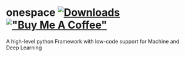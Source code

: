 # onespace [![Downloads](https://pepy.tech/badge/onespace)](https://pepy.tech/project/onespace) [!["Buy Me A Coffee"](https://www.buymeacoffee.com/assets/img/custom_images/orange_img.png)](https://www.buymeacoffee.com/hassi34)
A high-level python Framework with low-code support for Machine and Deep Learning
